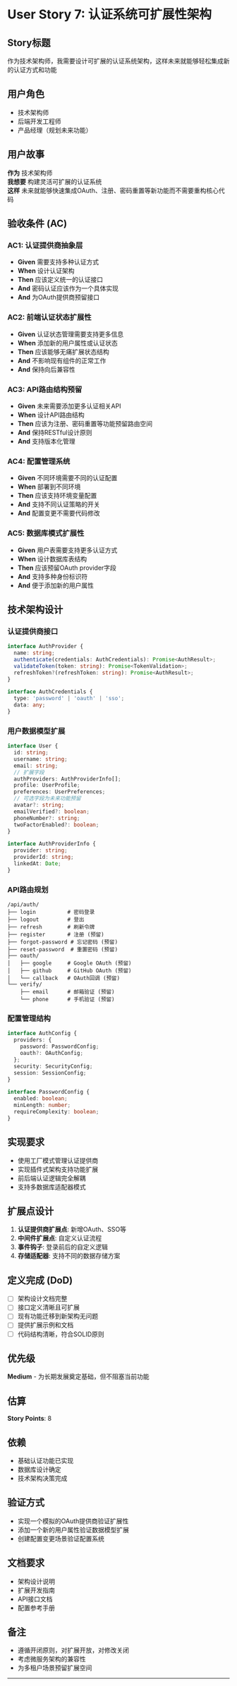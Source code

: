 # User Story 7: 认证系统可扩展性架构

## Story标题
作为技术架构师，我需要设计可扩展的认证系统架构，这样未来就能够轻松集成新的认证方式和功能

## 用户角色
- 技术架构师
- 后端开发工程师
- 产品经理（规划未来功能）

## 用户故事
**作为** 技术架构师  
**我想要** 构建灵活可扩展的认证系统  
**这样** 未来就能够快速集成OAuth、注册、密码重置等新功能而不需要重构核心代码  

## 验收条件 (AC)

### AC1: 认证提供商抽象层
- **Given** 需要支持多种认证方式
- **When** 设计认证架构
- **Then** 应该定义统一的认证接口
- **And** 密码认证应该作为一个具体实现
- **And** 为OAuth提供商预留接口

### AC2: 前端认证状态扩展性
- **Given** 认证状态管理需要支持更多信息
- **When** 添加新的用户属性或认证状态
- **Then** 应该能够无痛扩展状态结构
- **And** 不影响现有组件的正常工作
- **And** 保持向后兼容性

### AC3: API路由结构预留
- **Given** 未来需要添加更多认证相关API
- **When** 设计API路由结构
- **Then** 应该为注册、密码重置等功能预留路由空间
- **And** 保持RESTful设计原则
- **And** 支持版本化管理

### AC4: 配置管理系统
- **Given** 不同环境需要不同的认证配置
- **When** 部署到不同环境
- **Then** 应该支持环境变量配置
- **And** 支持不同认证策略的开关
- **And** 配置变更不需要代码修改

### AC5: 数据库模式扩展性
- **Given** 用户表需要支持更多认证方式
- **When** 设计数据库表结构
- **Then** 应该预留OAuth provider字段
- **And** 支持多种身份标识符
- **And** 便于添加新的用户属性

## 技术架构设计

### 认证提供商接口
```typescript
interface AuthProvider {
  name: string;
  authenticate(credentials: AuthCredentials): Promise<AuthResult>;
  validateToken(token: string): Promise<TokenValidation>;
  refreshToken?(refreshToken: string): Promise<AuthResult>;
}

interface AuthCredentials {
  type: 'password' | 'oauth' | 'sso';
  data: any;
}
```

### 用户数据模型扩展
```typescript
interface User {
  id: string;
  username: string;
  email: string;
  // 扩展字段
  authProviders: AuthProviderInfo[];
  profile: UserProfile;
  preferences: UserPreferences;
  // 可选字段为未来功能预留
  avatar?: string;
  emailVerified?: boolean;
  phoneNumber?: string;
  twoFactorEnabled?: boolean;
}

interface AuthProviderInfo {
  provider: string;
  providerId: string;
  linkedAt: Date;
}
```

### API路由规划
```
/api/auth/
├── login          # 密码登录
├── logout         # 登出
├── refresh        # 刷新令牌
├── register       # 注册 (预留)
├── forgot-password # 忘记密码 (预留)
├── reset-password  # 重置密码 (预留)
├── oauth/
│   ├── google     # Google OAuth (预留)
│   ├── github     # GitHub OAuth (预留)
│   └── callback   # OAuth回调 (预留)
└── verify/
    ├── email      # 邮箱验证 (预留)
    └── phone      # 手机验证 (预留)
```

### 配置管理结构
```typescript
interface AuthConfig {
  providers: {
    password: PasswordConfig;
    oauth?: OAuthConfig;
  };
  security: SecurityConfig;
  session: SessionConfig;
}

interface PasswordConfig {
  enabled: boolean;
  minLength: number;
  requireComplexity: boolean;
}
```

## 实现要求
- 使用工厂模式管理认证提供商
- 实现插件式架构支持功能扩展
- 前后端认证逻辑完全解耦
- 支持多数据库适配器模式

## 扩展点设计
1. **认证提供商扩展点**: 新增OAuth、SSO等
2. **中间件扩展点**: 自定义认证流程
3. **事件钩子**: 登录前后的自定义逻辑
4. **存储适配器**: 支持不同的数据存储方案

## 定义完成 (DoD)
- [ ] 架构设计文档完整
- [ ] 接口定义清晰且可扩展
- [ ] 现有功能迁移到新架构无问题
- [ ] 提供扩展示例和文档
- [ ] 代码结构清晰，符合SOLID原则

## 优先级
**Medium** - 为长期发展奠定基础，但不阻塞当前功能

## 估算
**Story Points**: 8

## 依赖
- 基础认证功能已实现
- 数据库设计确定
- 技术架构决策完成

## 验证方式
- 实现一个模拟的OAuth提供商验证扩展性
- 添加一个新的用户属性验证数据模型扩展
- 创建配置变更场景验证配置系统

## 文档要求
- 架构设计说明
- 扩展开发指南
- API接口文档
- 配置参考手册

## 备注
- 遵循开闭原则，对扩展开放，对修改关闭
- 考虑微服务架构的兼容性
- 为多租户场景预留扩展空间

---